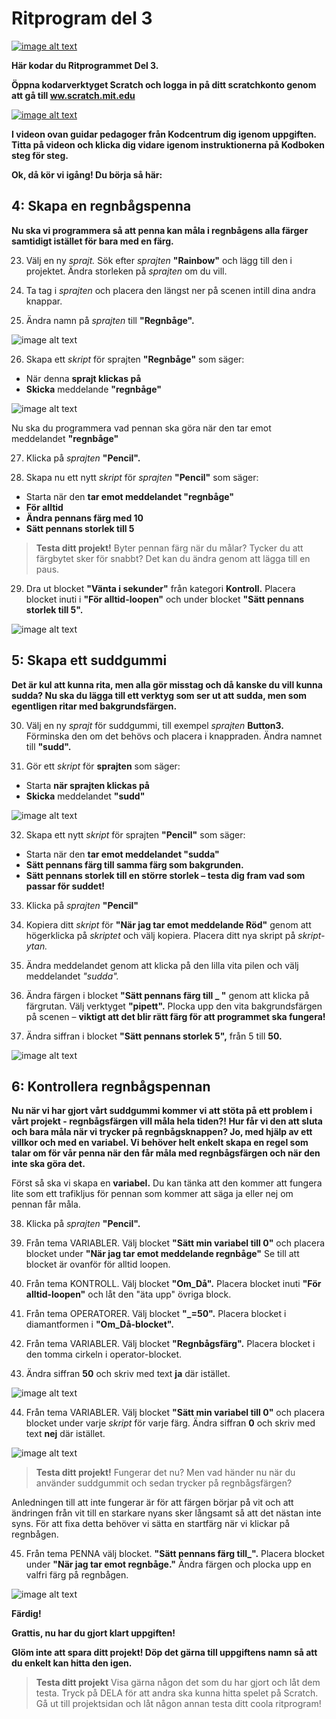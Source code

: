 # Ritprogram del 3

<a href="https://scratch.mit.edu/projects/642138911/" target="_blank"> ![image alt text](bild-1.png)</a>

**Här kodar du Ritprogrammet Del 3.**

**Öppna kodarverktyget Scratch och logga in på ditt scratchkonto genom att gå till <a href="https://www.scratch.mit.edu" target=" blank">ww.scratch.mit.edu</a>**

<a href="https://www.youtube.com/embed/v3kRZ2XmTXw" target="_blank"> ![image alt text](video_ritprogram_del3.png)</a>

**I videon ovan guidar pedagoger från Kodcentrum dig igenom uppgiften. Titta på videon och klicka dig vidare igenom instruktionerna på Kodboken steg för steg.**

**Ok, då kör vi igång! Du börja så här:**

## 4: Skapa en regnbågspenna

**Nu ska vi programmera så att penna kan måla i regnbågens alla färger samtidigt istället för bara med en färg.**

23. Välj en ny *sprajt.* Sök efter *sprajten* **"Rainbow"** och lägg till den i projektet. Ändra storleken på *sprajten* om du vill.  

24. Ta tag i *sprajten* och placera den längst ner på scenen intill dina andra knappar.  

25. Ändra namn på *sprajten* till **"Regnbåge".**

![image alt text](bild-16.png)

26. Skapa ett *skript* för sprajten **"Regnbåge"** som säger:  

* När denna **sprajt klickas på**
* **Skicka** meddelande **"regnbåge"**

![image alt text](bild-17.png)

Nu ska du programmera vad pennan ska göra när den tar emot meddelandet **"regnbåge"**

27. Klicka på *sprajten* **"Pencil".**

28. Skapa nu ett nytt *skript* för *sprajten* **"Pencil"** som säger:  

* Starta när den **tar emot meddelandet "regnbåge"**
* **För alltid**
* **Ändra pennans färg med 10**
* **Sätt pennans storlek till 5**

> **Testa ditt projekt!** Byter pennan färg när du målar? Tycker du att färgbytet sker för snabbt? Det kan du ändra genom att lägga till en paus.

29. Dra ut blocket **"Vänta i sekunder"** från kategori **Kontroll.** Placera blocket inuti i **"För alltid-loopen"** och under blocket **"Sätt pennans storlek till 5".**

![image alt text](bild-18.png)

## 5: Skapa ett suddgummi

**Det är kul att kunna rita, men alla gör misstag och då kanske du vill kunna sudda? Nu ska du lägga till ett verktyg som ser ut att sudda, men som egentligen ritar med bakgrundsfärgen.**

30. Välj en ny *sprajt* för suddgummi, till exempel *sprajten* **Button3.** Förminska den om det behövs och placera i knappraden. Ändra namnet till **"sudd".**

31. Gör ett *skript* för **sprajten** som säger: 

* Starta **när sprajten klickas på**
* **Skicka** meddelandet **"sudd"**

![image alt text](bild-19.png)

32. Skapa ett nytt *skript* för sprajten **"Pencil"** som säger:

* Starta när den **tar emot meddelandet "sudda"**
* **Sätt pennans färg till samma färg som bakgrunden.**
* **Sätt pennans storlek till en större storlek – testa dig fram vad som passar för suddet!**

33. Klicka på *sprajten* **"Pencil"**

34. Kopiera ditt *skript* för **"När jag tar emot meddelande Röd"** genom att högerklicka på *skriptet* och välj kopiera. Placera ditt nya skript på *skript-ytan.*

35. Ändra meddelandet genom att klicka på den lilla vita pilen och välj meddelandet *"sudda".*

36. Ändra färgen i blocket **"Sätt pennans färg till _ "** genom att klicka på färgrutan. Välj verktyget **"pipett".** Plocka upp den vita bakgrundsfärgen på scenen – **viktigt att det blir rätt färg för att programmet ska fungera!**

37. Ändra siffran i blocket **"Sätt pennans storlek 5",** från 5 till **50.**

![image alt text](bild-21.png)

## 6: Kontrollera regnbågspennan

**Nu när vi har gjort vårt suddgummi kommer vi att stöta på ett problem i vårt projekt - regnbågsfärgen vill måla hela tiden?! Hur får vi den att sluta och bara måla när vi trycker på regnbågsknappen? Jo, med hjälp av ett **villkor** och med en **variabel.** Vi behöver helt enkelt skapa en **regel** som talar om för vår penna när den får måla med regnbågsfärgen och när den inte ska göra det.**

Först så ska vi skapa en **variabel.** Du kan tänka att den kommer att fungera lite som ett trafikljus för pennan som kommer att säga ja eller nej om pennan får måla.

38. Klicka på *sprajten* **"Pencil".**

39. Från tema VARIABLER. Välj blocket **"Sätt min variabel till 0"** och placera blocket under **"När jag tar emot meddelande regnbåge"** Se till att blocket är ovanför för alltid loopen.

40. Från tema KONTROLL. Välj blocket **"Om_Då".** Placera blocket inuti **"För alltid-loopen"** och låt den "äta upp" övriga block.

41. Från tema OPERATORER. Välj blocket **"_=50".** Placera blocket i diamantformen i **"Om_Då-blocket".**

42. Från tema VARIABLER. Välj blocket **"Regnbågsfärg".** Placera blocket i den tomma cirkeln i operator-blocket.

43. Ändra siffran **50** och skriv med text **ja** där istället.

![image alt text](bild-22.png)

44. Från tema VARIABLER. Välj blocket **"Sätt min variabel till 0"** och placera blocket under varje *skript* för varje färg. Ändra siffran **0** och skriv med text **nej** där istället.

![image alt text](bild-23.png)

> **Testa ditt projekt!** Fungerar det nu? Men vad händer nu när du använder suddgummit och sedan trycker på regnbågsfärgen?

Anledningen till att inte fungerar är för att färgen börjar på vit och att ändringen från vit till en starkare nyans sker långsamt så att det nästan inte syns. För att fixa detta behöver vi sätta en startfärg när vi klickar på regnbågen.

45. Från tema PENNA välj blocket. **"Sätt pennans färg till_".** Placera blocket under **"När jag tar emot regnbåge."** Ändra färgen och plocka upp en valfri färg på regnbågen.

![image alt text](bild-24.png)

**Färdig!**

**Grattis, nu har du gjort klart uppgiften!**

**Glöm inte att spara ditt projekt! Döp det gärna till uppgiftens namn så att du enkelt kan hitta den igen.**

> **Testa ditt projekt**
Visa gärna någon det som du har gjort och låt dem testa. Tryck på DELA för att andra ska kunna hitta spelet på Scratch. Gå ut till projektsidan och låt någon annan testa ditt coola ritprogram!